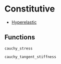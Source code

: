 # Constitutive

  * [Hyperelastic](constitutive/hyperelastic.md)

## Functions

```@docs
cauchy_stress
```

```@docs
cauchy_tangent_stiffness
```
